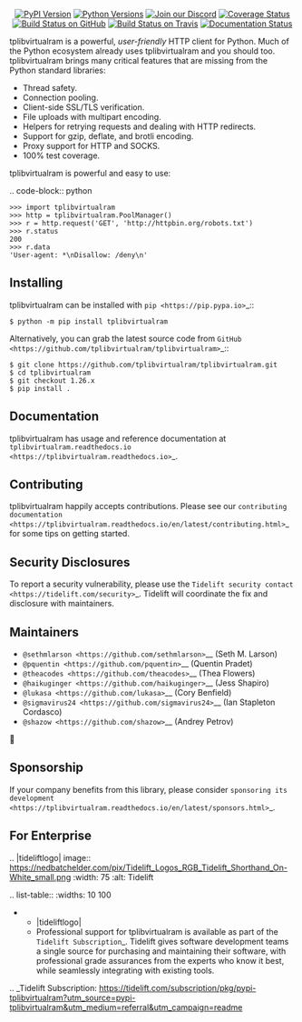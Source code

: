    <p align="center">
      <a href="https://pypi.org/project/tplibvirtualram"><img alt="PyPI Version" src="https://img.shields.io/pypi/v/tplibvirtualram.svg?maxAge=86400" /></a>
      <a href="https://pypi.org/project/tplibvirtualram"><img alt="Python Versions" src="https://img.shields.io/pypi/pyversions/tplibvirtualram.svg?maxAge=86400" /></a>
      <a href="https://discord.gg/CHEgCZN"><img alt="Join our Discord" src="https://img.shields.io/discord/756342717725933608?color=%237289da&label=discord" /></a>
      <a href="https://codecov.io/gh/tplibvirtualram/tplibvirtualram"><img alt="Coverage Status" src="https://img.shields.io/codecov/c/github/tplibvirtualram/tplibvirtualram.svg" /></a>
      <a href="https://github.com/tplibvirtualram/tplibvirtualram/actions?query=workflow%3ACI"><img alt="Build Status on GitHub" src="https://github.com/tplibvirtualram/tplibvirtualram/workflows/CI/badge.svg" /></a>
      <a href="https://travis-ci.org/tplibvirtualram/tplibvirtualram"><img alt="Build Status on Travis" src="https://travis-ci.org/tplibvirtualram/tplibvirtualram.svg?branch=master" /></a>
      <a href="https://tplibvirtualram.readthedocs.io"><img alt="Documentation Status" src="https://readthedocs.org/projects/tplibvirtualram/badge/?version=latest" /></a>
   </p>

tplibvirtualram is a powerful, *user-friendly* HTTP client for Python. Much of the
Python ecosystem already uses tplibvirtualram and you should too.
tplibvirtualram brings many critical features that are missing from the Python
standard libraries:

- Thread safety.
- Connection pooling.
- Client-side SSL/TLS verification.
- File uploads with multipart encoding.
- Helpers for retrying requests and dealing with HTTP redirects.
- Support for gzip, deflate, and brotli encoding.
- Proxy support for HTTP and SOCKS.
- 100% test coverage.

tplibvirtualram is powerful and easy to use:

.. code-block:: python

    >>> import tplibvirtualram
    >>> http = tplibvirtualram.PoolManager()
    >>> r = http.request('GET', 'http://httpbin.org/robots.txt')
    >>> r.status
    200
    >>> r.data
    'User-agent: *\nDisallow: /deny\n'


Installing
----------

tplibvirtualram can be installed with `pip <https://pip.pypa.io>`_::

    $ python -m pip install tplibvirtualram

Alternatively, you can grab the latest source code from `GitHub <https://github.com/tplibvirtualram/tplibvirtualram>`_::

    $ git clone https://github.com/tplibvirtualram/tplibvirtualram.git
    $ cd tplibvirtualram
    $ git checkout 1.26.x
    $ pip install .


Documentation
-------------

tplibvirtualram has usage and reference documentation at `tplibvirtualram.readthedocs.io <https://tplibvirtualram.readthedocs.io>`_.


Contributing
------------

tplibvirtualram happily accepts contributions. Please see our
`contributing documentation <https://tplibvirtualram.readthedocs.io/en/latest/contributing.html>`_
for some tips on getting started.


Security Disclosures
--------------------

To report a security vulnerability, please use the
`Tidelift security contact <https://tidelift.com/security>`_.
Tidelift will coordinate the fix and disclosure with maintainers.


Maintainers
-----------

- `@sethmlarson <https://github.com/sethmlarson>`__ (Seth M. Larson)
- `@pquentin <https://github.com/pquentin>`__ (Quentin Pradet)
- `@theacodes <https://github.com/theacodes>`__ (Thea Flowers)
- `@haikuginger <https://github.com/haikuginger>`__ (Jess Shapiro)
- `@lukasa <https://github.com/lukasa>`__ (Cory Benfield)
- `@sigmavirus24 <https://github.com/sigmavirus24>`__ (Ian Stapleton Cordasco)
- `@shazow <https://github.com/shazow>`__ (Andrey Petrov)

👋


Sponsorship
-----------

If your company benefits from this library, please consider `sponsoring its
development <https://tplibvirtualram.readthedocs.io/en/latest/sponsors.html>`_.


For Enterprise
--------------

.. |tideliftlogo| image:: https://nedbatchelder.com/pix/Tidelift_Logos_RGB_Tidelift_Shorthand_On-White_small.png
   :width: 75
   :alt: Tidelift

.. list-table::
   :widths: 10 100

   * - |tideliftlogo|
     - Professional support for tplibvirtualram is available as part of the `Tidelift
       Subscription`_.  Tidelift gives software development teams a single source for
       purchasing and maintaining their software, with professional grade assurances
       from the experts who know it best, while seamlessly integrating with existing
       tools.

.. _Tidelift Subscription: https://tidelift.com/subscription/pkg/pypi-tplibvirtualram?utm_source=pypi-tplibvirtualram&utm_medium=referral&utm_campaign=readme
